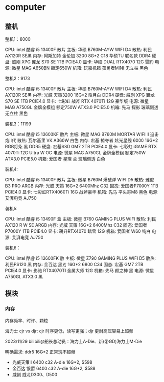 # computer

## 整机

整机1：8000

CPU: intel 酷睿 i5 13400F 散片
主板: 华硕 B760M-AYW WIFI D4
散热: 利民 AX120R SE黑
内存: 阿斯加特 金伦加 3200 8G*2 C18 华硕TU 联名款 DDR4
硬盘: 威刚 XPG 翼龙 S70 SE 1TB PCIE4.0
显卡: 华硕 DUAL RTX4070 12G 雪豹
电源: 微星 MAG A650BN 额定650W
机箱: 玩嘉机箱 孤勇者MINI 无立柱 黑色

整机2：9173

CPU: intel 酷睿 i5 13400F 散片
主板: 华硕 B760M-AYW WIFI D4
散热: 利民 AX120R SE黑
内存: 光威 天策3200 16G*2 皓月白 DDR4
硬盘: 威刚 XPG 翼龙 S70 SE 1TB PCIE4.0
显卡: 七彩虹 战斧 RTX 4070Ti 12G 豪华版
电源: 微星 MAG A750GL 金牌全模组 额定750W ATX3.0 PCIE5.0
机箱: 先马 探影 玻璃侧透无立柱 黑色

装机3：11199

CPU: intel 酷睿 i5 13600KF 散片
主板: 微星 MAG B760M MORTAR WIFI II 迫击炮II代
散热: 瓦尔基里 VK A360W 白色
内存: 宏基 掠夺者 炫光星舰 6000 16G*2 RGB灯条 黑 DDR5
硬盘: 宏基SSD GM7 2TB PCIE4.0
显卡: 七彩虹 iGAME RTX 4070Ti 12G Ultra W OC
电源: 微星 MAG A750GL 金牌全模组 额定750W ATX3.0 PCIE5.0
机箱: 爱国者 星璨 兰 玻璃侧透 白色


装机4: 

CPU: intel 酷睿 i5 13400F 散片
主板: 微星 B760M 爆破弹 WIFI D5
散热: 雅俊 B3 PRO ARGB
内存: 光威 天策 16G*2 6400Mhz C32
固态: 爱国者P7000Y 1TB PCIE4.0
显卡: 七彩虹RTX4060Ti 16G 战斧豪华
机箱: 先马 平头哥M8 黑色
电源: 艾湃电竞 AJ750

装机5:

CPU: intel 酷睿 i5 13490F 盒
主板: 微星 B760 GAMING PLUS WIFI
散热: 利民 AX120 R W SE ARGB
内存: 光威 天策 16G*2 6400Mhz C32
固态: 爱国者P7000Y 1TB PCIE4.0
显卡: 耕升RTX4070 踏雪 12G
机箱: 爱国者 W60 纯白
电源: 艾湃电竞 AJ750

装机6：

CPU: intel 酷睿 i5 13600FK 散
主板: 微星 Z790 GAMING PLUS WIFI D5
散热: 利民PS120 黑
内存: 金百达 黑刃 16G*2 6800 C34
固态: 宏基 GM7 2TB PCIE4.0
显卡: 影驰 RTX4070TI 金属大师 12G
机箱: 先马 颜之神 黑
电源: 微星 A750GL ATX3.0 黑

## 模块

### 内存

内存频率、时许、颗粒

海力士 cjr vs djr: cjr 时序更低，读写更强；djr 更耐高压容易上超频

2023/11/29 bilibili@船长总动员：海力士A-Die、新(带GD)海力士M-Die


明确需求: ddr5 16G*2 正常玩不超频

- 光威天策II 6400 c32 A-die 16G*2, $598
- 金百达 银爵 6400 c32 A-die 16G*2, $588
- 威刚 威龙D300、D500